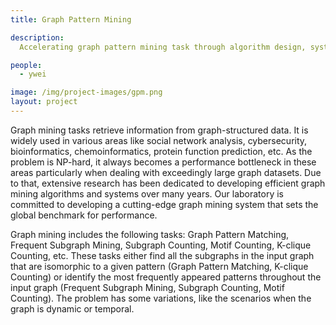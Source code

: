 ```yaml
---
title: Graph Pattern Mining

description:
  Accelerating graph pattern mining task through algorithm design, system-level optimization and using new hardwares. 

people:
  - ywei

image: /img/project-images/gpm.png
layout: project
---
```




Graph mining tasks retrieve information from graph-structured data. It is widely used in various areas like social network analysis, cybersecurity, bioinformatics, chemoinformatics, protein function prediction, etc. As the problem is NP-hard, it always becomes a performance bottleneck in these areas particularly when dealing with exceedingly large graph datasets. Due to that, extensive research has been dedicated to developing efficient graph mining algorithms and systems over many years. Our laboratory is committed to developing a cutting-edge graph mining system that sets the global benchmark for performance.

Graph mining includes the following tasks: Graph Pattern Matching, Frequent Subgraph Mining, Subgraph Counting, Motif Counting, K-clique Counting, etc. These tasks either find all the subgraphs in the input graph that are isomorphic to a given pattern (Graph Pattern Matching, K-clique Counting) or identify the most frequently appeared patterns throughout the input graph (Frequent Subgraph Mining, Subgraph Counting, Motif Counting). The problem has some variations, like the scenarios when the graph is dynamic or temporal.


